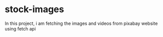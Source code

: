# stock-images
In this project, i am fetching the images and videos from pixabay website using fetch api
